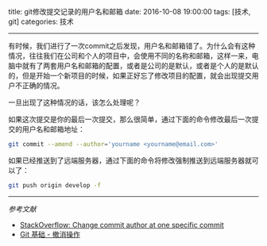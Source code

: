 title: git修改提交记录的用户名和邮箱
date: 2016-10-08 19:00:00
tags: [技术, git]
categories: 技术

---

有时候，我们进行了一次commit之后发现，用户名和邮箱错了。为什么会有这种情况，往往我们在公司和个人的项目中，会使用不同的名称和邮箱，这样一来，电脑中就有了两套用户名和邮箱的配置，或者是公司的是默认，或者是个人的是默认的，但是开始一个新项目的时候，如果正好忘了修改项目的配置，就会出现提交用户不正确的情况。

一旦出现了这种情况的话，该怎么处理呢？

<!--more-->

如果这次提交是你的最后一次提交，那么很简单，通过下面的命令修改最后一次提交的用户名和邮箱地址：

```bash
git commit --amend --author='yourname <yourname@email.com>'
```

如果已经推送到了远端服务器，通过下面的命令将修改强制推送到远端服务器就可以了：

```bash
git push origin develop -f
```

----------------

*参考文献* 

- [StackOverflow: Change commit author at one specific commit](http://stackoverflow.com/questions/3042437/change-commit-author-at-one-specific-commit)
- [Git 基础 - 撤消操作](https://git-scm.com/book/zh/v1/Git-%E5%9F%BA%E7%A1%80-%E6%92%A4%E6%B6%88%E6%93%8D%E4%BD%9C)


